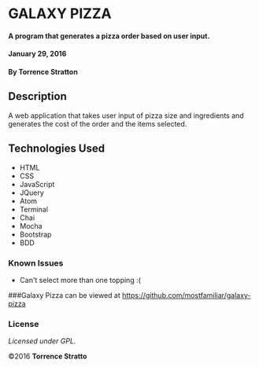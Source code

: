# GALAXY PIZZA

#### A program that generates a pizza order based on user input.

#### January 29, 2016

#### By Torrence Stratton

## Description

A web application that takes user input of pizza size and ingredients and generates the cost of the order and the items selected.


## Technologies Used

* HTML
* CSS
* JavaScript
* JQuery
* Atom
* Terminal
* Chai
* Mocha
* Bootstrap
* BDD

### Known Issues
* Can't select more than one topping :(

###Galaxy Pizza can be viewed at https://github.com/mostfamiliar/galaxy-pizza


### License

*Licensed under GPL.*

&copy;2016 **Torrence Stratto**
